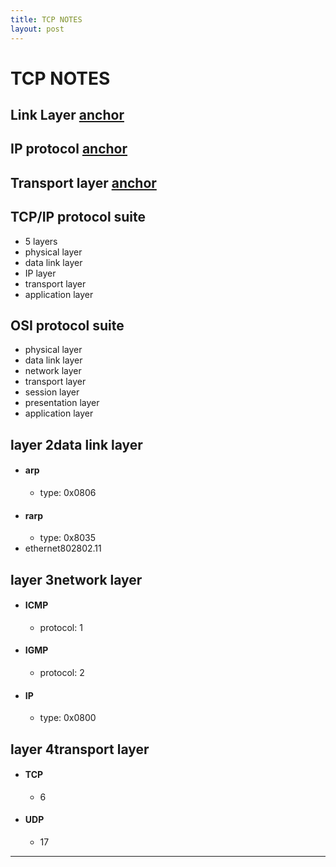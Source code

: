 ```yaml
---
title: TCP NOTES
layout: post
---
```

    
# TCP NOTES

## Link Layer [anchor](file:Layer%202.xmind "anchor")

## IP protocol [anchor](file:Layer%203.xmind "anchor")

## Transport layer [anchor](file:Transport%20Layer(L4).xmind "anchor")

## TCP/IP protocol suite 
* 5 layers 
* physical layer 
* data link layer 
* IP layer 
* transport layer 
* application layer 

## OSI protocol suite 
* physical layer 
* data link layer 
* network layer 
* transport layer 
* session layer 
* presentation layer 
* application layer 

## layer 2data link layer 
* #### arp 
	* type: 0x0806 
* #### rarp 
	* type: 0x8035 
* ethernet802802.11 

## layer 3network layer 
* #### ICMP 
	* protocol: 1 
* #### IGMP 
	* protocol: 2 
* #### IP 
	* type: 0x0800 

## layer 4transport layer 
* #### TCP 
	* 6 
* #### UDP 
	* 17 

---
